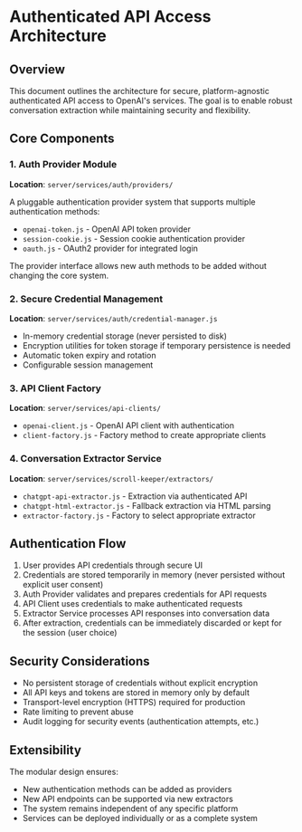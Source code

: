 # Authenticated API Access Architecture

## Overview

This document outlines the architecture for secure, platform-agnostic authenticated API access to OpenAI's services. The goal is to enable robust conversation extraction while maintaining security and flexibility.

## Core Components

### 1. Auth Provider Module

**Location**: `server/services/auth/providers/`

A pluggable authentication provider system that supports multiple authentication methods:

- `openai-token.js` - OpenAI API token provider
- `session-cookie.js` - Session cookie authentication provider
- `oauth.js` - OAuth2 provider for integrated login

The provider interface allows new auth methods to be added without changing the core system.

### 2. Secure Credential Management

**Location**: `server/services/auth/credential-manager.js`

- In-memory credential storage (never persisted to disk)
- Encryption utilities for token storage if temporary persistence is needed
- Automatic token expiry and rotation
- Configurable session management

### 3. API Client Factory

**Location**: `server/services/api-clients/`

- `openai-client.js` - OpenAI API client with authentication
- `client-factory.js` - Factory method to create appropriate clients

### 4. Conversation Extractor Service

**Location**: `server/services/scroll-keeper/extractors/`

- `chatgpt-api-extractor.js` - Extraction via authenticated API
- `chatgpt-html-extractor.js` - Fallback extraction via HTML parsing
- `extractor-factory.js` - Factory to select appropriate extractor

## Authentication Flow

1. User provides API credentials through secure UI
2. Credentials are stored temporarily in memory (never persisted without explicit user consent)
3. Auth Provider validates and prepares credentials for API requests
4. API Client uses credentials to make authenticated requests
5. Extractor Service processes API responses into conversation data
6. After extraction, credentials can be immediately discarded or kept for the session (user choice)

## Security Considerations

- No persistent storage of credentials without explicit encryption
- All API keys and tokens are stored in memory only by default
- Transport-level encryption (HTTPS) required for production
- Rate limiting to prevent abuse
- Audit logging for security events (authentication attempts, etc.)

## Extensibility

The modular design ensures:

- New authentication methods can be added as providers
- New API endpoints can be supported via new extractors
- The system remains independent of any specific platform
- Services can be deployed individually or as a complete system